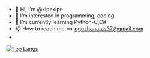 - 👋 Hi, I’m @xipexipe
- 👀 I’m interested in programming, coding
- 🌱 I’m currently learning Python-C,C#
- 📫 How to reach me ==> oguzhanatas37@gmail.com
- 

[![Top Langs](https://github-readme-stats.vercel.app/api/top-langs/?username=x1pe&layout=compact&hide=css,html,scss)](https://github.com/anuraghazra/github-readme-stats)

<!---
xipexipe/xipexipe is a ✨ special ✨ repository because its `README.md` (this file) appears on your GitHub profile.
You can click the Preview link to take a look at your changes.
--->
